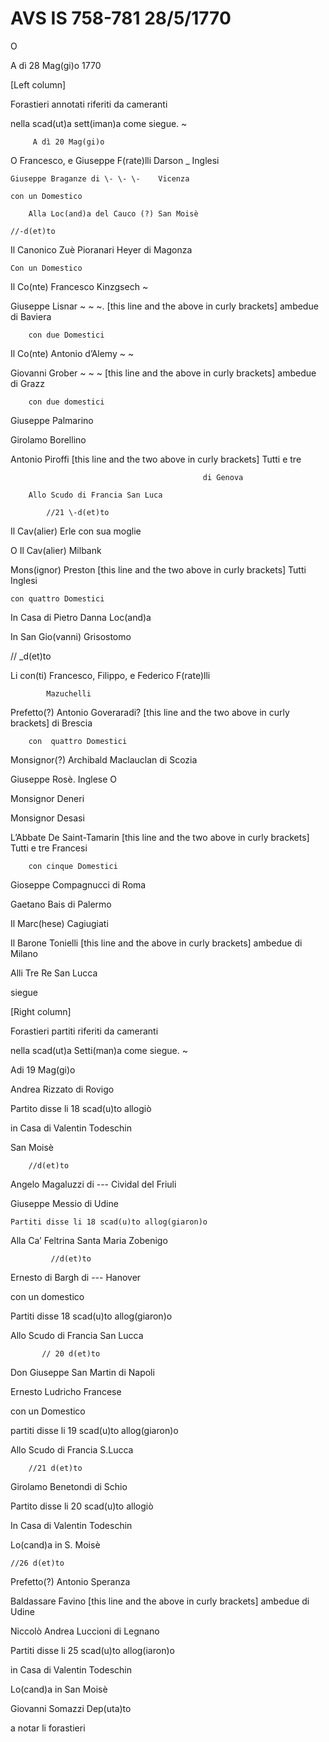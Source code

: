 # AVS IS 758-781 28/5/1770

O

A dì 28 Mag(gi)o 1770

\[Left column\]

Forastieri annotati riferiti da cameranti 

nella scad(ut)a sett(iman)a come siegue. \~

		 A dì 20 Mag(gi)o

O Francesco, e Giuseppe F(rate)lli Darson \_ Inglesi

    Giuseppe Braganze di \- \- \-    Vicenza

	con un Domestico

        Alla Loc(and)a del Cauco (?) San Moisè

	//-d(et)to

Il Canonico Zuè Pioranari Heyer di Magonza

	Con un Domestico

Il Co(nte) Francesco Kinzgsech \~

Giuseppe Lisnar   \~ \~ \~.              \[this line and the above in curly brackets\] ambedue di Baviera

		con due Domestici

Il Co(nte) Antonio d’Alemy    \~ \~

Giovanni Grober  \~ \~ \~  \[this line and the above in curly brackets\] ambedue di Grazz

		con due domestici

Giuseppe Palmarino

Girolamo Borellino

Antonio Piroffi  \[this line and the two above in curly brackets\] Tutti e tre

							                   di Genova

		Allo Scudo di Francia San Luca

			//21 \-d(et)to

Il Cav(alier) Erle con sua moglie

O Il Cav(alier) Milbank

Mons(ignor) Preston  \[this line and the two above in curly brackets\] Tutti Inglesi

	con quattro Domestici

In Casa di Pietro Danna Loc(and)a 

In San Gio(vanni) Grisostomo

// \_d(et)to

Li con(ti) Francesco, Filippo, e Federico F(rate)lli

			Mazuchelli

Prefetto(?) Antonio Goveraradi? \[this line and the two above in curly brackets\] di Brescia

		con  quattro Domestici

Monsignor(?) Archibald Maclauclan di Scozia

Giuseppe Rosè.  Inglese O

Monsignor Deneri

Monsignor Desasi

L’Abbate De Saint-Tamarin \[this line and the two above in curly brackets\] Tutti e tre Francesi

		con cinque Domestici

Gioseppe Compagnucci di Roma

Gaetano Bais di Palermo

Il Marc(hese) Cagiugiati

Il Barone Tonielli \[this line and the above in curly brackets\] ambedue di Milano

Alli Tre Re San Lucca

siegue

\[Right column\]

Forastieri partiti riferiti da cameranti

nella scad(ut)a Setti(man)a come siegue. \~ 

Adi 19 Mag(gi)o

Andrea Rizzato di Rovigo

Partito disse li 18 scad(u)to allogiò

in Casa di Valentin Todeschin 

San Moisè

		//d(et)to

Angelo Magaluzzi di \--- Cividal del Friuli

Giuseppe Messio di Udine

	Partiti disse li 18 scad(u)to allog(giaron)o

Alla Ca’ Feltrina Santa Maria Zobenigo

	         //d(et)to

Ernesto di Bargh di \--- Hanover

con un domestico

Partiti disse 18 scad(u)to allog(giaron)o

Allo Scudo di Francia San Lucca

		   // 20 d(et)to

Don Giuseppe San Martin di Napoli

Ernesto Ludricho Francese

 con un Domestico

partiti disse li 19 scad(u)to allog(giaron)o

Allo Scudo di Francia S.Lucca

		//21 d(et)to

Girolamo Benetondi di Schio 

Partito disse li 20 scad(u)to allogiò

In Casa di Valentin Todeschin 

Lo(cand)a in S. Moisè

	//26 d(et)to

Prefetto(?) Antonio Speranza

Baldassare Favino \[this line and the above in curly brackets\] ambedue di Udine

Niccolò Andrea Luccioni di Legnano

Partiti disse li 25 scad(u)to allog(iaron)o

in Casa di Valentin Todeschin 

Lo(cand)a in San Moisè

Giovanni Somazzi Dep(uta)to 

a notar li forastieri